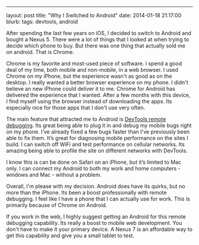 ---
layout: post
title:  "Why I Switched to Android"
date:   2014-01-18 21:17:00
blurb: 
tags: devtools, android

After spending the last few years on iOS, I decided to switch to Android and bought a Nexus 5. There were a lot of things that I looked at when trying to decide which phone to buy. But there was one thing that actually sold me on android. That is Chrome.

Chrome is my favorite and most-used piece of software. I spend a good deal of my time, both mobile and non-mobile, in a web browser. I used Chrome on my iPhone, but the experience wasn't as good as on the desktop. I really wanted a better browser experience on my phone. I didn't believe an new iPhone could deliver it to me. Chrome for Android has delivered the experience that I wanted. After a few months with this device, I find myself using the browser instead of downloading the apps. Its especially nice for those apps that I don't use very often.

The main feature that attracted me to Android is [DevTools remote debugging](https://developers.google.com/chrome-developer-tools/docs/remote-debugging). Its great being able to plug it in and debug my mobile bugs right on my phone. I’ve already fixed a few bugs faster than I've previously been able to fix them. It’s great for diagnosing mobile performance on the sites I build. I can switch off WiFi and test performance on cellular networks. Its amazing being able to profile the site on different networks with DevTools.

I know this is can be done on Safari on an iPhone, but it’s limited to Mac only. I can connect my Android to both my work and home computers - windows and Mac - without a problem.

Overall, I'm please with my decision. Android does have its quirks, but no more than the iPhone. Its been a boost professionally with remote debugging. I feel like I have a phone that I can actually use for work. This is primarily because of Chrome on Android.

If you work in the web, I highly suggest getting an Android for this remote debugging capability. Its really a boost to mobile web development. You don't have to make it your primary device. A Nexus 7 is an affordable way to get this capability and give you a small tablet to test.
